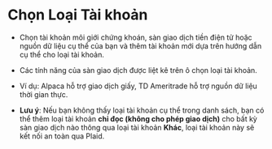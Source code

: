 # **Chọn Loại Tài khoản**

- Chọn tài khoản môi giới chứng khoán, sàn giao dịch tiền điện tử hoặc nguồn dữ liệu cụ thể của bạn và thêm tài khoản mới dựa trên hướng dẫn cụ thể cho loại tài khoản.
- Các tính năng của sàn giao dịch được liệt kê trên ô chọn loại tài khoản.
- Ví dụ: Alpaca hỗ trợ giao dịch giấy, TD Ameritrade hỗ trợ nguồn dữ liệu thời gian thực.

- **Lưu ý**: Nếu bạn không thấy loại tài khoản cụ thể trong danh sách, bạn có thể thêm loại tài khoản **chỉ đọc (không cho phép giao dịch)** cho bất kỳ sàn giao dịch nào thông qua loại tài khoản **Khác**, loại tài khoản này sẽ kết nối an toàn qua Plaid.

